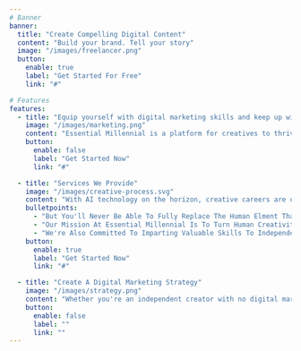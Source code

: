 ```yaml
---
# Banner
banner:
  title: "Create Compelling Digital Content"
  content: "Build your brand. Tell your story"
  image: "/images/freelancer.png"
  button:
    enable: true
    label: "Get Started For Free"
    link: "#"

# Features
features:
  - title: "Equip yourself with digital marketing skills and keep up with the latest trends"
    image: "/images/marketing.png"
    content: "Essential Millennial is a platform for creatives to thrive in the 21st Century."
    button:
      enable: false
      label: "Get Started Now"
      link: "#"

  - title: "Services We Provide"
    image: "/images/creative-process.svg"
    content: "With AI technology on the horizon, creative careers are under threat."
    bulletpoints:
      - "But You'll Never Be Able To Fully Replace The Human Elment That Lives Within All Our Creations."
      - "Our Mission At Essential Millennial Is To Turn Human Creativity Into Marketable Content And Distribute It Through Social Media Channels And Other Digital Platforms While You Keep Focusing On Your Business."
      - "We're Also Committed To Imparting Valuable Skills To Independent Creators By Providing You With Templates And Training To Do All The Work Yourself In Minutes."
    button:
      enable: true
      label: "Get Started Now"
      link: "#"

  - title: "Create A Digital Marketing Strategy"
    image: "/images/strategy.png"
    content: "Whether you're an independent creator with no digital marketing know-how or a business looking to stay ahead of the competition, we're here to craft tailor-made packages to help get your personal or company brand out in the challenging online ether."
    button:
      enable: false
      label: ""
      link: ""
---
```

